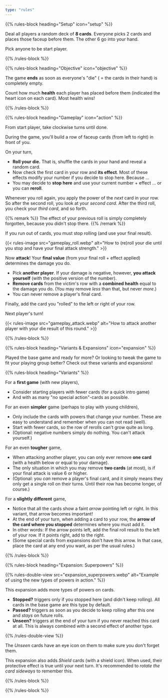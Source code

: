 ```yaml
---
type: "rules"
---
```


{{% rules-block heading="Setup" icon="setup" %}}

Deal all players a random deck of **8 cards**. Everyone picks 2 cards and places those faceup before them. The other 6 go into your hand.

Pick anyone to be start player.

{{% /rules-block %}}

{{% rules-block heading="Objective" icon="objective" %}}

The game **ends** as soon as everyone's "die" ( = the cards in their hand) is completely empty. 

Count how much **health** each player has placed before them (indicated the heart icon on each card). Most health wins!

{{% /rules-block %}}

{{% rules-block heading="Gameplay" icon="action" %}}

From start player, take clockwise turns until done.

During the game, you'll build a row of faceup cards (from left to right) in front of you.

On your turn,

* **Roll your die.** That is, shuffle the cards in your hand and reveal a random card.
* Now check the first card in your row and **its effect**. Most of these effects modify your number if you decide to stop here. Because ...
* You may decide to **stop here** and use your current number + effect ... or you can **reroll**. 

Whenever you roll again, you apply the power of the _next_ card in your row. So after the second roll, you look at your _second card_. After the third roll, you check your _third card_, and so forth. 

{{% remark %}}
The effect of your previous roll is simply completely forgotten, because you didn't stop there.
{{% /remark %}}

If you run out of cards, you must stop rolling (and use your final result).

{{< rules-image src="gameplay_roll.webp" alt="How to (re)roll your die until you stop and have your final attack strength." >}}

Now **attack**! Your **final value** (from your final roll + effect applied) determines the damage you do.

* Pick **another player**. If your damage is negative, however, **you attack yourself** (with the positive version of the number).
* **Remove cards** from the victim's row with a **combined health** equal to the damage you do. (You may remove _less_ than that, but never _more_.)
* You can never remove a player's final card.

Finally, add the card you "rolled" to the left or right of your row.

Next player's turn!

{{< rules-image src="gameplay_attack.webp" alt="How to attack another player with your die result of this round." >}}

{{% /rules-block %}}

{{% rules-block heading="Variants & Expansions" icon="expansion" %}}

Played the base game and ready for more? Or looking to tweak the game to fit your playing group better? Check out these variants and expansions!

{{% rules-block heading="Variants" %}}

For a **first game** (with new players),
* Consider starting players with fewer cards (for a quick intro game)
* And with as many "no special action"-cards as possible. 

For an even **simpler** game (perhaps to play with young children),
* Only include the cards with powers that change your number. These are easy to understand and remember when you can not read (well).
* Start with fewer cards, so the row of rerolls can't grow quite as long.
* (Optional: negative numbers simply do nothing. You can't attack yourself.)

For an even **tougher** game,
* When attacking another player, you can only ever remove **one card** (with a health below or equal to your damage).
* The only situation in which you may remove **two cards** (at most), is if your final attack is value 6 or higher.
* (Optional: you _can_ remove a player's final card, and it simply means they only get a single roll on their turns. Until their row has become longer, of course.)

For a **slightly different** game,
* Notice that all the cards show a faint _arrow_ pointing left or right. In this variant, that arrow becomes important!
* At the end of your turn, when adding a card to your row, the **arrow of the card where you stopped** determines where you must add it.
* In other words: If the arrow points left, add the final roll result to the left of your row. If it points right, add to the right.
* (Some special cards from expansions don't have this arrow. In that case, place the card at any end you want, as per the usual rules.)

{{% /rules-block %}}

{{% rules-block heading="Expansion: Superpowers" %}}

{{% rules-double-view src="expansion_superpowers.webp" alt="Example of using the new types of powers in action." %}}

This expansion adds more types of powers on cards.

* **Stopped?** triggers only if you stopped here (and didn't keep rolling). All cards in the base game are this type by default.
* **Passed?** triggers as soon as you decide to keep rolling after this one and _stays_ on future rolls.
* **Unseen?** triggers at the end of your turn if you never reached this card at all. This is always combined with a second effect of another type.

{{% /rules-double-view %}}

The _Unseen_ cards have an eye icon on them to make sure you don't forget them.

This expansion also adds _Shield_ cards (with a shield icon). When used, their protective effect is true until your next turn. It's recommended to _rotate the card sideways_ to remember this.

{{% /rules-block %}}

{{% /rules-block %}}

